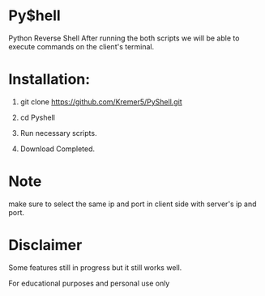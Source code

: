 # Py$hell
Python Reverse Shell
After running the both scripts we will be able to execute commands on the client's terminal.


# Installation:
 1. git clone https://github.com/Kremer5/PyShell.git

 2. cd Pyshell

 3. Run necessary scripts.

 4. Download Completed.


# Note
make sure to select the same ip and port in client side with server's ip and port.


# Disclaimer
Some features still in progress but it still works well. 

For educational purposes and personal use only



